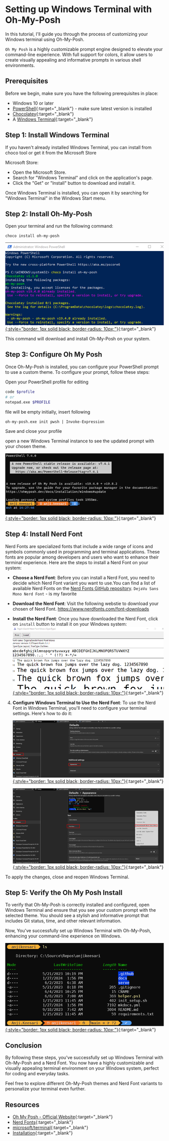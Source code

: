 # **Setting up Windows Terminal with Oh-My-Posh**

In this tutorial, I'll guide you through the process of customizing your Windows terminal using Oh-My-Posh. 

`Oh My Posh` is a highly customizable prompt engine designed to elevate your command-line experience. With full support for colors, it allow users to create visually appealing and informative prompts in various shell environments.

## **Prerequisites**

Before we begin, make sure you have the following prerequisites in place:

- Windows 10 or later
- [PowerShell](https://learn.microsoft.com/en-us/powershell/scripting/install/installing-powershell-on-windows?view=powershell-7.4){:target="_blank"} - make sure latest version is installed
- [Chocolatey](../developertools/software/windows.md#install-chocolatey){:target="_blank"}
- A [Windows Terminal](../developertools/software/windows.md#windows-terminal){:target="_blank"}


## **Step 1: Install Windows Terminal**

If you haven't already installed Windows Terminal, you can install from choco tool or get it from the Microsoft Store

Microsoft Store:

   - Open the Microsoft Store.
   - Search for "Windows Terminal" and click on the application's page.
   - Click the "Get" or "Install" button to download and install it.

Once Windows Terminal is installed, you can open it by searching for "Windows Terminal" in the Windows Start menu.

## **Step 2: Install Oh-My-Posh**

Open your terminal and run the following command:

```shell
choco install oh-my-posh
```

[![Alt text](images/oh-my-posh-1.png){:style="border: 1px solid black; border-radius: 10px;"}](images/oh-my-posh-1.png){:target="_blank"}


This command will download and install Oh-My-Posh on your system. 


## **Step 3: Configure Oh My Posh**

Once Oh-My-Posh is installed, you can configure your PowerShell prompt to use a custom theme. To configure your prompt, follow these steps:

Open your PowerShell profile for editing

```sh
code $profile
# or
notepad.exe $PROFILE
```

file will be empty initially, insert following

```shell
oh-my-posh.exe init pwsh | Invoke-Expression
```

Save and close your profile

<!-- oh-my-posh.exe init pwsh --config ".\clean-detailed.omp.json" | Invoke-Expression -->

 open a new Windows Terminal instance to see the updated prompt with your chosen theme.

[![Alt text](images/oh-my-posh-2.png){:style="border: 1px solid black; border-radius: 10px;"}](images/oh-my-posh-2.png){:target="_blank"}

## **Step 4: Install Nerd Font**
Nerd Fonts are specialized fonts that include a wide range of icons and symbols commonly used in programming and terminal applications. These fonts are popular among developers and users who want to enhance their terminal experience. Here are the steps to install a Nerd Font on your system:


- **Choose a Nerd Font**: Before you can install a Nerd Font, you need to decide which Nerd Font variant you want to use.You can find a list of available Nerd Fonts on the [Nerd Fonts GitHub repository](https://github.com/ryanoasis/nerd-fonts). `DejaVu Sans Mono Nerd Font` - is my favorite

- **Download the Nerd Font**: Visit the following webstie to download your chosen of Nerd Font. <https://www.nerdfonts.com/font-downloads>

- **Install the Nerd Font**: Once you have downloaded the Nerd Font, click on `install` button to install it on your Windows system:
     [![Alt text](images/oh-my-posh-2.1.png){:style="border: 1px solid black; border-radius: 10px;"}](images/oh-my-posh-2.1.png){:target="_blank"}


4. **Configure Windows Terminal to Use the Nerd Font**: To use the Nerd Font in Windows Terminal, you'll need to configure your terminal settings. Here's how to do it:
    
    [![Alt text](images/oh-my-posh-2.2.png){:style="border: 1px solid black; border-radius: 10px;"}](images/oh-my-posh-2.2.png){:target="_blank"}
    
    [![Alt text](images/oh-my-posh-2.3.png){:style="border: 1px solid black; border-radius: 10px;"}](images/oh-my-posh-2.3.png){:target="_blank"}

To apply the changes, close and reopen Windows Terminal. 

## **Step 5: Verify the Oh My Posh Install**

To verify that Oh-My-Posh is correctly installed and configured, open Windows Terminal and ensure that you see your custom prompt with the selected theme. You should see a stylish and informative prompt that includes Git status, time, and other relevant information.

Now, You've successfully set up Windows Terminal with Oh-My-Posh, enhancing your command-line experience on Windows.

[![Alt text](images/oh-my-posh-3.png){:style="border: 1px solid black; border-radius: 10px;"}](images/oh-my-posh-3.png){:target="_blank"}

## Conclusion

By following these steps, you've successfully set up Windows Terminal with Oh-My-Posh and a Nerd Font. You now have a highly customizable and visually appealing terminal environment on your Windows system, perfect for coding and everyday tasks.

Feel free to explore different Oh-My-Posh themes and Nerd Font variants to personalize your terminal even further.

## **Resources**

- [Oh My Posh - Official Website](https://ohmyposh.dev/){:target="_blank"}
- [Nerd Fonts](https://www.nerdfonts.com/){:target="_blank"}
- [microsoft/terminal](https://github.com/microsoft/terminal){:target="_blank"}
- [Installation](https://gist.github.com/royz/e9a58f794f88ed8f601cbf39530c2936){:target="_blank"}
<!-- - [Getting Started with oh-my-posh in PowerShell and Windows Terminal](https://www.youtube.com/watch?v=OL9Mr4dzIWU){:target="_blank"} -->